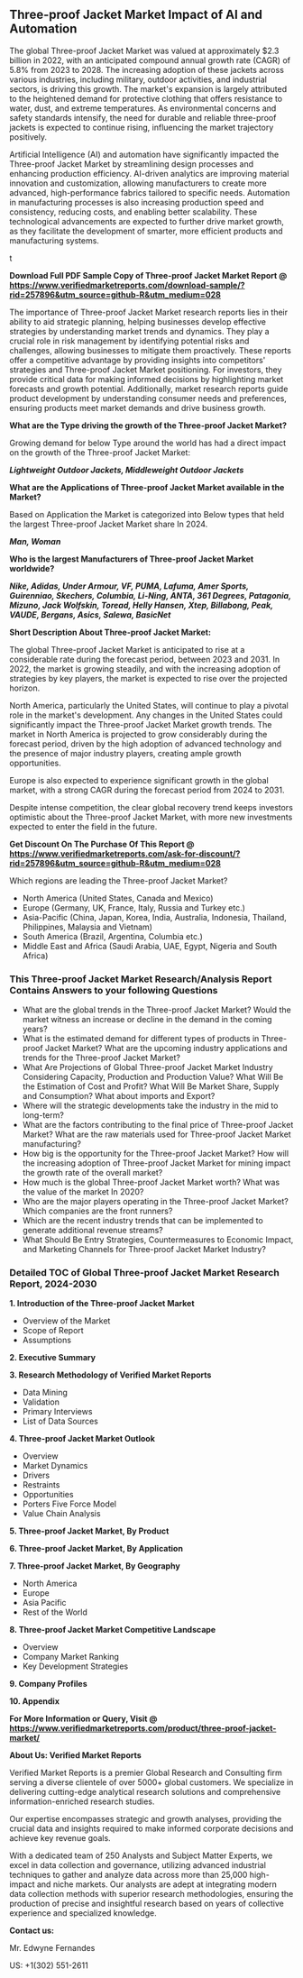 <h2>Three-proof Jacket Market Impact of AI and Automation</h2><p>The global Three-proof Jacket Market was valued at approximately $2.3 billion in 2022, with an anticipated compound annual growth rate (CAGR) of 5.8% from 2023 to 2028. The increasing adoption of these jackets across various industries, including military, outdoor activities, and industrial sectors, is driving this growth. The market's expansion is largely attributed to the heightened demand for protective clothing that offers resistance to water, dust, and extreme temperatures. As environmental concerns and safety standards intensify, the need for durable and reliable three-proof jackets is expected to continue rising, influencing the market trajectory positively.</p><p>Artificial Intelligence (AI) and automation have significantly impacted the Three-proof Jacket Market by streamlining design processes and enhancing production efficiency. AI-driven analytics are improving material innovation and customization, allowing manufacturers to create more advanced, high-performance fabrics tailored to specific needs. Automation in manufacturing processes is also increasing production speed and consistency, reducing costs, and enabling better scalability. These technological advancements are expected to further drive market growth, as they facilitate the development of smarter, more efficient products and manufacturing systems.</p>t</p><p id="" class=""><strong>Download Full PDF Sample Copy of Three-proof Jacket Market Report @ <a href="https://www.verifiedmarketreports.com/download-sample/?rid=257896&utm_source=github-R&utm_medium=028" target="_blank">https://www.verifiedmarketreports.com/download-sample/?rid=257896&utm_source=github-R&utm_medium=028</a></strong></p><p>The importance of&nbsp;Three-proof Jacket Market research reports lies in their ability to aid strategic planning, helping businesses develop effective strategies by understanding market trends and dynamics. They play a crucial role in risk management by identifying potential risks and challenges, allowing businesses to mitigate them proactively. These reports offer a competitive advantage by providing insights into competitors' strategies and Three-proof Jacket Market positioning. For investors, they provide critical data for making informed decisions by highlighting market forecasts and growth potential. Additionally, market research reports guide product development by understanding consumer needs and preferences, ensuring products meet market demands and drive business growth.</p><p><strong>What are the&nbsp;Type driving the growth of the Three-proof Jacket Market?</strong></p><p id="" class="">Growing demand for below Type around the world has had a direct impact on the growth of the Three-proof Jacket Market:</p><em><strong>Lightweight Outdoor Jackets, Middleweight Outdoor Jackets</strong></em></p><strong>What are the&nbsp;Applications&nbsp;of Three-proof Jacket Market available in the Market?</strong></p><p id="" class="">Based on Application the Market is categorized into Below types that held the largest Three-proof Jacket Market share In 2024.</p><em><strong>Man, Woman</strong></em></p><strong>Who is the largest Manufacturers of Three-proof Jacket Market worldwide?</strong></p><p><em><strong>Nike, Adidas, Under Armour, VF, PUMA, Lafuma, Amer Sports, Guirenniao, Skechers, Columbia, Li-Ning, ANTA, 361 Degrees, Patagonia, Mizuno, Jack Wolfskin, Toread, Helly Hansen, Xtep, Billabong, Peak, VAUDE, Bergans, Asics, Salewa, BasicNet</strong></em></p><p id="" class=""><strong>Short Description About Three-proof Jacket Market:</strong></p><p>The global Three-proof Jacket Market is anticipated to rise at a considerable rate during the forecast period, between 2023 and 2031. In 2022, the market is growing steadily, and with the increasing adoption of strategies by key players, the market is expected to rise over the projected horizon.</p><p>North America, particularly the United States, will continue to play a pivotal role in the market's development. Any changes in the United States could significantly impact the Three-proof Jacket Market growth trends. The market in North America is projected to grow considerably during the forecast period, driven by the high adoption of advanced technology and the presence of major industry players, creating ample growth opportunities.</p><p>Europe is also expected to experience significant growth in the global market, with a strong CAGR during the forecast period from 2024 to 2031.</p><p>Despite intense competition, the clear global recovery trend keeps investors optimistic about the Three-proof Jacket Market, with more new investments expected to enter the field in the future.</p><p id="" class=""><strong>Get Discount On The Purchase Of This Report @ <a href="https://www.verifiedmarketreports.com/ask-for-discount/?rid=257896&utm_source=github-R&utm_medium=028" target="_blank">https://www.verifiedmarketreports.com/ask-for-discount/?rid=257896&utm_source=github-R&utm_medium=028</a></strong></p>Which regions are leading the Three-proof Jacket Market?</p><ul><li>North America (United States, Canada and Mexico)</li><li>Europe (Germany, UK, France, Italy, Russia and Turkey etc.)</li><li>Asia-Pacific (China, Japan, Korea, India, Australia, Indonesia, Thailand, Philippines, Malaysia and Vietnam)</li><li>South America (Brazil, Argentina, Columbia etc.)</li><li>Middle East and Africa (Saudi Arabia, UAE, Egypt, Nigeria and South Africa)</li></ul><h3 id="" class="">This Three-proof Jacket Market Research/Analysis Report Contains Answers to your following Questions</h3><ul><li>What are the global trends in the Three-proof Jacket Market? Would the market witness an increase or decline in the demand in the coming years?</li><li>What is the estimated demand for different types of products in Three-proof Jacket Market? What are the upcoming industry applications and trends for the Three-proof Jacket Market?</li><li>What Are Projections of Global Three-proof Jacket Market Industry Considering Capacity, Production and Production Value? What Will Be the Estimation of Cost and Profit? What Will Be Market Share, Supply and Consumption? What about imports and Export?</li><li>Where will the strategic developments take the industry in the mid to long-term?</li><li>What are the factors contributing to the final price of Three-proof Jacket Market? What are the raw materials used for Three-proof Jacket Market manufacturing?</li><li>How big is the opportunity for the Three-proof Jacket Market? How will the increasing adoption of Three-proof Jacket Market for mining impact the growth rate of the overall market?</li><li>How much is the global Three-proof Jacket Market worth? What was the value of the market In 2020?</li><li>Who are the major players operating in the Three-proof Jacket Market? Which companies are the front runners?</li><li>Which are the recent industry trends that can be implemented to generate additional revenue streams?</li><li>What Should Be Entry Strategies, Countermeasures to Economic Impact, and Marketing Channels for Three-proof Jacket Market Industry?</li></ul><h3 id="" class="">Detailed TOC of Global Three-proof Jacket Market Research Report, 2024-2030</h3><p id="" class=""><strong>1. Introduction of the Three-proof Jacket Market</strong></p><ul><li>Overview of the Market</li><li>Scope of Report</li><li>Assumptions</li></ul><p id="" class=""><strong>2. Executive Summary</strong></p><p id="" class=""><strong>3. Research Methodology of Verified Market Reports</strong></p><ul><li>Data Mining</li><li>Validation</li><li>Primary Interviews</li><li>List of Data Sources</li></ul><p id="" class=""><strong>4. Three-proof Jacket Market Outlook</strong></p><ul><li>Overview</li><li>Market Dynamics</li><li>Drivers</li><li>Restraints</li><li>Opportunities</li><li>Porters Five Force Model</li><li>Value Chain Analysis</li></ul><p id="" class=""><strong>5. Three-proof Jacket Market, By Product</strong></p><p id="" class=""><strong>6. Three-proof Jacket Market, By Application</strong></p><p id="" class=""><strong>7. Three-proof Jacket Market, By Geography</strong></p><ul><li>North America</li><li>Europe</li><li>Asia Pacific</li><li>Rest of the World</li></ul><p id="" class=""><strong>8. Three-proof Jacket Market Competitive Landscape</strong></p><ul><li>Overview</li><li>Company Market Ranking</li><li>Key Development Strategies</li></ul><p id="" class=""><strong>9. Company Profiles</strong></p><p id="" class=""><strong>10. Appendix</strong></p><p id="" class=""><strong>For More Information or Query, Visit @ <a href="https://www.verifiedmarketreports.com/product/three-proof-jacket-market/" target="_blank">https://www.verifiedmarketreports.com/product/three-proof-jacket-market/</a></strong></p><p id="" class=""><strong>About Us: Verified Market Reports</strong></p><p id="" class="">Verified Market Reports is a premier Global Research and Consulting firm serving a diverse clientele of over 5000+ global customers. We specialize in delivering cutting-edge analytical research solutions and comprehensive information-enriched research studies.</p><p id="" class="">Our expertise encompasses strategic and growth analyses, providing the crucial data and insights required to make informed corporate decisions and achieve key revenue goals.</p><p id="" class="">With a dedicated team of 250 Analysts and Subject Matter Experts, we excel in data collection and governance, utilizing advanced industrial techniques to gather and analyze data across more than 25,000 high-impact and niche markets. Our analysts are adept at integrating modern data collection methods with superior research methodologies, ensuring the production of precise and insightful research based on years of collective experience and specialized knowledge.</p><p id="" class=""><strong>Contact us:</strong></p><p id="" class="">Mr. Edwyne Fernandes</p><p id="" class="">US: +1(302) 551-2611</p>